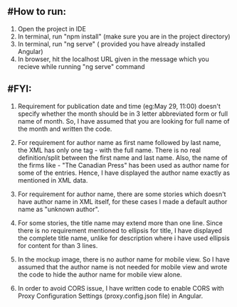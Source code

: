 #How to run:
-----------
1) Open the project in IDE
2) In terminal, run "npm install" (make sure you are in the project directory)
3) In terminal, run "ng serve" ( provided you have already installed Angular)
4) In browser, hit the localhost URL given in the message which you recieve while running "ng serve" command


#FYI:
----
1) Requirement for publication date and time (eg:May 29, 11:00) doesn't specify whether the month should be in 3 letter abbreviated form or full name of month. So, I have assumed that you are looking for full name of the month and written the code.

2) For requirement for author name as first name followed by last name, the XML has only one tag - <author> with the full name. There is no real definition/split between the first name and last name. Also, the name of the firms like - "The Canadian Press" has been used as author name for some of the entries. Hence, I have displayed the author name exactly as mentioned in XML data.

3) For requirement for author name, there are some stories which doesn't have author name in XML itself, for these cases I made a default author name as "unknown author".

4) For some stories, the title name may extend more than one line. Since there is no requirement mentioned to ellipsis for title, I have displayed the complete title name, unlike for description where i have used ellipsis for content for than 3 lines.

5) In the mockup image, there is no author name for mobile view. So I have assumed that the author name is not needed for mobile view and wrote the code to hide the author name for mobile view alone.

6) In order to avoid CORS issue, I have written code to enable CORS with Proxy Configuration Settings (proxy.config.json file) in Angular.
